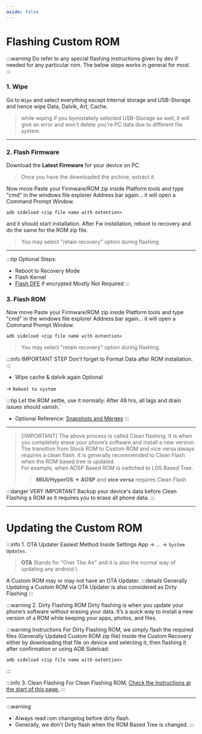 ```yaml
---
aside: false
---
```

# Flashing Custom ROM
:::warning Do refer to any special flashing instructions given by dev if needed for any particular rom.
The below steps works in general for most.
:::

### 1. Wipe
Go to `Wipe` and select everything except Internal storage and USB-Storage and hence wipe Data, Dalvik, Art, Cache.
> while wiping if you bymistakely selected USB-Storage as well, it will give an error and won't delete you're PC data due to different file system.
- - -
### 2. Flash Firmware
Download the **Latest Firmware** for your device on PC.
<CustomButton link="https://xmfirmwareupdater.com" label="Visit XM Firmware Updater Website" />
> Once you have the downloaded the archive, extract it.

Now move Paste your Firmware/ROM zip inside Platform tools and type "cmd" in the windows file explorer Address bar again...
it will open a Command Prompt Window.
```
adb sideload <zip file name with extention>
```
and it should start installation.
After Fw installation, reboot to recovery and do the same for the ROM zip file.

> You may select "retain recovery" option during flashing.
- - -
:::tip Optional Steps:
* Reboot to Recovery Mode
* Flash Kernel
* [Flash DFE](/custom-rom-guide/common/boot-into-recovery-mode#check-custom-recovery-encryption) if encrypted <Badge type="danger">Mostly Not Required</Badge>
:::

### 3. Flash ROM
Now move Paste your Firmware/ROM zip inside Platform tools and type "cmd" in the windows file explorer Address bar again...
it will open a Command Prompt Window.
```
adb sideload <zip file name with extention>
```
> You may select "retain recovery" option during flashing.

:::info IMPORTANT STEP
Don't forget to Format Data after ROM installation.
:::


* Wipe cache & dalvik again <Badge type="info">Optional</Badge>

-> `Reboot to system`

:::tip Let the ROM settle, use it normally. After 48 hrs, all lags and drain issues should vanish.`
* Optional Reference: [Snapshots and Merges](https://twrp.me/faq/snapshotsandmerges.html)
:::
- - -
> [!IMPORTANT] The above process is called Clean flashing. 
> It is when you completely erase your phone’s software and install a new version.
> The transition from Stock ROM to Custom ROM and vice versa always requires a clean flash. It is generally recommended to Clean Flash when the ROM based tree is updated.\
> For example, when AOSP Based ROM is switched to LOS Based Tree.
> 
> > __MIUI/HyperOS -> AOSP__ and __vice versa__ requires Clean Flash

:::danger VERY IMPORTANT
 Backup your device's data before Clean Flashing a ROM as it requires you to erase all phone data.
:::

- - -
# Updating the Custom ROM
:::info 1. OTA Updater <Badge type="info">Easiest Method</Badge>
Inside Settings App -> ... -> `System Updates`.
> **OTA** Stands for "Over The Air" and it is also the normal way of updating any android.\

A Custom ROM may or may not have an OTA Updater.
:::details 
Generally Updating a Custom ROM via OTA Updater is also considered as Dirty Flashing 
:::


:::warning 2. Dirty Flashing ROM
Dirty flashing is when you update your phone’s software without erasing your data. It’s a quick way to install a new version of a ROM while keeping your apps, photos, and files. 

:::warning Instructions
For Dirty Flashing ROM, we simply flash the required files (Generally Updated Custom ROM zip file) inside the Custom Recovery either by downloading that file on device and selecting it, then flashing it after confirmation or using ADB Sideload:
```
adb sideload <zip file name with extention>
```
:::


:::info 3. Clean Flashing
For Clean Flashing ROM, [Check the Instructions at the start of this page.](/custom-rom-guide/marble/flash-custom-rom#flashing-custom-rom)
:::

- - -

:::warning 
* Always read rom changelog before dirty flash. 
* Generally, we don't Dirty flash when the ROM Based Tree is changed. 
:::

